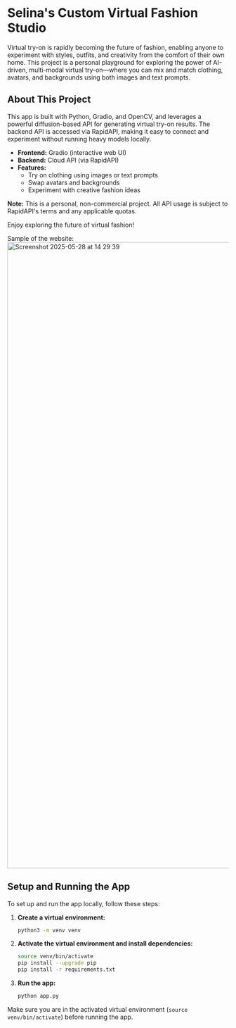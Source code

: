 # Selina's Custom Virtual Fashion Studio

Virtual try-on is rapidly becoming the future of fashion, enabling anyone to experiment with styles, outfits, and creativity from the comfort of their own home. This project is a personal playground for exploring the power of AI-driven, multi-modal virtual try-on—where you can mix and match clothing, avatars, and backgrounds using both images and text prompts.

## About This Project

This app is built with Python, Gradio, and OpenCV, and leverages a powerful diffusion-based API for generating virtual try-on results. The backend API is accessed via RapidAPI, making it easy to connect and experiment without running heavy models locally.

- **Frontend:** Gradio (interactive web UI)
- **Backend:** Cloud API (via RapidAPI)
- **Features:**
  - Try on clothing using images or text prompts
  - Swap avatars and backgrounds
  - Experiment with creative fashion ideas

**Note:** This is a personal, non-commercial project. All API usage is subject to RapidAPI's terms and any applicable quotas.

Enjoy exploring the future of virtual fashion!

Sample of the website:
<img width="1423" alt="Screenshot 2025-05-28 at 14 29 39" src="https://github.com/user-attachments/assets/3b77d154-fb57-456c-afa5-fe87496b888a" />

## Setup and Running the App

To set up and run the app locally, follow these steps:

1. **Create a virtual environment:**
   ```zsh
   python3 -m venv venv
   ```
2. **Activate the virtual environment and install dependencies:**
   ```zsh
   source venv/bin/activate
   pip install --upgrade pip
   pip install -r requirements.txt
   ```
3. **Run the app:**
   ```zsh
   python app.py
   ```

Make sure you are in the activated virtual environment (`source venv/bin/activate`) before running the app.
